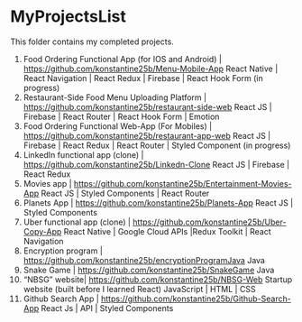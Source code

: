 # MyProjectsList
This folder contains my completed projects.
1.	Food Ordering Functional App (for IOS and Android) | https://github.com/konstantine25b/Menu-Mobile-App
React Native | React Navigation | React Redux | Firebase | React Hook Form (in progress)
2.	Restaurant-Side Food Menu Uploading Platform | 
https://github.com/konstantine25b/restaurant-side-web
React JS | Firebase | React Router | React Hook Form | Emotion
3.	Food Ordering Functional Web-App (For Mobiles) | https://github.com/konstantine25b/restaurant-app-web
React JS | Firebase | React Redux | React Router | Styled Component (in progress)
4.	LinkedIn functional app (clone) |  https://github.com/konstantine25b/Linkedn-Clone
React JS | Firebase | React Redux
5.	Movies app | https://github.com/konstantine25b/Entertainment-Movies-App
React JS | Styled Components | React Router 
6.	Planets App | https://github.com/konstantine25b/Planets-App
React JS | Styled Components
7.	Uber functional app (clone) | https://github.com/konstantine25b/Uber-Copy-App
React Native | Google Cloud APIs |Redux Toolkit | React Navigation
8.	Encryption program | https://github.com/konstantine25b/encryptionProgramJava
Java
9.	Snake Game | https://github.com/konstantine25b/SnakeGame
Java
10.	“NBSG” website| https://github.com/konstantine25b/NBSG-Web
Startup website (built before I learned React)
JavaScript | HTML | CSS 
11.	Github Search App | https://github.com/konstantine25b/Github-Search-App
React Js | API | Styled Components


